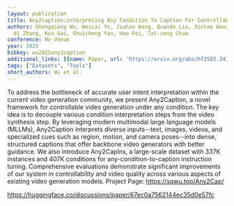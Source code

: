 ```yaml
---
layout: publication
title: Any2caption:interpreting Any Condition To Caption For Controllable Video Generation
authors: Shengqiong Wu, Weicai Ye, Jiahao Wang, Quande Liu, Xintao Wang, Pengfei Wan,
  di Zhang, Kun Gai, Shuicheng Yan, Hao Fei, Tat-seng Chua
conference: No Venue
year: 2025
bibkey: wu2025any2caption
additional_links: [{name: Paper, url: 'https://arxiv.org/abs/hf2503.24379'}]
tags: ["Datasets", "Tools"]
short_authors: Wu et al.
---
```

To address the bottleneck of accurate user intent interpretation within the current video generation community, we present Any2Caption, a novel framework for controllable video generation under any condition. The key idea is to decouple various condition interpretation steps from the video synthesis step. By leveraging modern multimodal large language models (MLLMs), Any2Caption interprets diverse inputs--text, images, videos, and specialized cues such as region, motion, and camera poses--into dense, structured captions that offer backbone video generators with better guidance. We also introduce Any2CapIns, a large-scale dataset with 337K instances and 407K conditions for any-condition-to-caption instruction tuning. Comprehensive evaluations demonstrate significant improvements of our system in controllability and video quality across various aspects of existing video generation models. Project Page: https://sqwu.top/Any2Cap/

https://huggingface.co/discussions/paper/67ec0a7562144ec35d0e57fc